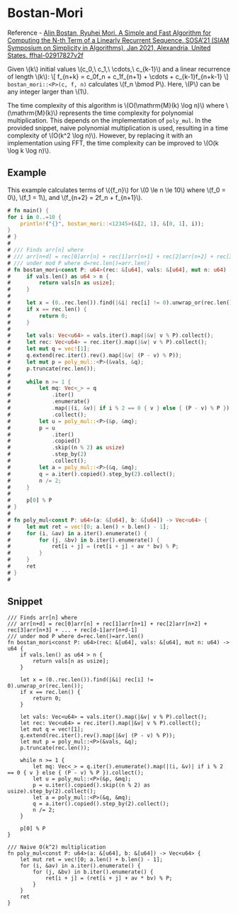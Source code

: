 # Bostan-Mori
Reference - [Alin Bostan, Ryuhei Mori. A Simple and Fast Algorithm for Computing the N-th Term of a Linearly Recurrent Sequence. SOSA’21 (SIAM Symposium on Simplicity in Algorithms), Jan 2021, Alexandria, United States. ffhal-02917827v2f](https://hal.inria.fr/hal-02917827v2/document)

Given \\(k\\) initial values \\(c_0,\ c_1,\ \cdots,\ c_{k-1}\\) and a linear recurrence of length \\(k\\):
\\[ f_{n+k} = c_0f_n + c_1f_{n+1} + \cdots + c_{k-1}f_{n+k-1} \\]
`bostan_mori::<P>(c, f, n)` calculates \\(f_n \bmod P\\). Here, \\(P\\) can be any integer larger than \\(1\\).

The time complexity of this algorithm is \\(O(\mathrm{M}(k) \log n)\\) where \\(\mathrm{M}(k)\\) represents the time complexity for polynomial multiplication.
This depends on the implementation of `poly_mul`. In the provided snippet, naive polynomial multiplication is used, resulting in a time complexity of \\(O(k^2 \log n)\\).
However, by replacing it with an implementation using FFT, the time complexity can be improved to \\(O(k \log k \log n)\\).

## Example
This example calculates terms of \\(\{f_n\}\\) for \\(0 \le n \le 10\\) where \\(f_0 = 0\\), \\(f_1 = 1\\), and \\(f_{n+2} = 2f_n + f_{n+1}\\).

```rust
# fn main() {
for i in 0..=10 {
    println!("{}", bostan_mori::<12345>(&[2, 1], &[0, 1], i));
}
# }
# 
# /// Finds arr[n] where
# /// arr[n+d] = rec[0]arr[n] + rec[1]arr[n+1] + rec[2]arr[n+2] + rec[3]arr[n+3] + ... + rec[d-1]arr[n+d-1]
# /// under mod P where d=rec.len()=arr.len()
# fn bostan_mori<const P: u64>(rec: &[u64], vals: &[u64], mut n: u64) -> u64 {
#     if vals.len() as u64 > n {
#         return vals[n as usize];
#     }
# 
#     let x = (0..rec.len()).find(|&i| rec[i] != 0).unwrap_or(rec.len());
#     if x == rec.len() {
#         return 0;
#     }
# 
#     let vals: Vec<u64> = vals.iter().map(|&v| v % P).collect();
#     let rec: Vec<u64> = rec.iter().map(|&v| v % P).collect();
#     let mut q = vec![1];
#     q.extend(rec.iter().rev().map(|&v| (P - v) % P));
#     let mut p = poly_mul::<P>(&vals, &q);
#     p.truncate(rec.len());
# 
#     while n >= 1 {
#         let mq: Vec<_> = q
#             .iter()
#             .enumerate()
#             .map(|(i, &v)| if i % 2 == 0 { v } else { (P - v) % P })
#             .collect();
#         let u = poly_mul::<P>(&p, &mq);
#         p = u
#             .iter()
#             .copied()
#             .skip((n % 2) as usize)
#             .step_by(2)
#             .collect();
#         let a = poly_mul::<P>(&q, &mq);
#         q = a.iter().copied().step_by(2).collect();
#         n /= 2;
#     }
# 
#     p[0] % P
# }
# 
# fn poly_mul<const P: u64>(a: &[u64], b: &[u64]) -> Vec<u64> {
#     let mut ret = vec![0; a.len() + b.len() - 1];
#     for (i, &av) in a.iter().enumerate() {
#         for (j, &bv) in b.iter().enumerate() {
#             ret[i + j] = (ret[i + j] + av * bv) % P;
#         }
#     }
#     ret
# }
# 
```
## Snippet

```rust,noplayground
/// Finds arr[n] where
/// arr[n+d] = rec[0]arr[n] + rec[1]arr[n+1] + rec[2]arr[n+2] + rec[3]arr[n+3] + ... + rec[d-1]arr[n+d-1]
/// under mod P where d=rec.len()=arr.len()
fn bostan_mori<const P: u64>(rec: &[u64], vals: &[u64], mut n: u64) -> u64 {
	if vals.len() as u64 > n {
		return vals[n as usize];
	}

	let x = (0..rec.len()).find(|&i| rec[i] != 0).unwrap_or(rec.len());
	if x == rec.len() {
		return 0;
	}

	let vals: Vec<u64> = vals.iter().map(|&v| v % P).collect();
	let rec: Vec<u64> = rec.iter().map(|&v| v % P).collect();
	let mut q = vec![1];
	q.extend(rec.iter().rev().map(|&v| (P - v) % P));
	let mut p = poly_mul::<P>(&vals, &q);
	p.truncate(rec.len());

	while n >= 1 {
		let mq: Vec<_> = q.iter().enumerate().map(|(i, &v)| if i % 2 == 0 { v } else { (P - v) % P }).collect();
		let u = poly_mul::<P>(&p, &mq);
		p = u.iter().copied().skip((n % 2) as usize).step_by(2).collect();
		let a = poly_mul::<P>(&q, &mq);
		q = a.iter().copied().step_by(2).collect();
		n /= 2;
	}

	p[0] % P
}

/// Naive O(k^2) multiplication
fn poly_mul<const P: u64>(a: &[u64], b: &[u64]) -> Vec<u64> {
	let mut ret = vec![0; a.len() + b.len() - 1];
	for (i, &av) in a.iter().enumerate() {
		for (j, &bv) in b.iter().enumerate() {
			ret[i + j] = (ret[i + j] + av * bv) % P;
		}
	}
	ret
}
```